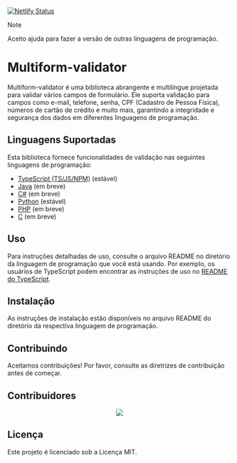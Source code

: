 [![Netlify Status](https://api.netlify.com/api/v1/badges/97920f42-ad73-4230-944f-aa46f113c895/deploy-status)](https://app.netlify.com/sites/multiformvalidator/deploys)

> [!NOTE]
> Aceito ajuda para fazer a versão de outras linguagens de programação.

# Multiform-validator

Multiform-validator é uma biblioteca abrangente e multilíngue projetada para validar vários campos de formulário. Ele suporta validação para campos como e-mail, telefone, senha, CPF (Cadastro de Pessoa Física), números de cartão de crédito e muito mais, garantindo a integridade e segurança dos dados em diferentes linguagens de programação.

## Linguagens Suportadas

Esta biblioteca fornece funcionalidades de validação nas seguintes linguagens de programação:

- [TypeScript (TS/JS/NPM)](https://github.com/Multiform-Validator/typescript-javascript/blob/main/README.md) (estável)
- [Java](https://github.com/Multiform-Validator/java/blob/main/README.md) (em breve)
- [C#](https://github.com/Multiform-Validator/csharp/blob/main/README.md) (em breve)
- [Python](https://github.com/Multiform-Validator/python/blob/main/README.md) (estável)
- [PHP](https://github.com/Multiform-Validator/php/blob/main/README.md) (em breve)
- [C](https://github.com/Multiform-Validator/c/blob/main/README.md) (em breve)

## Uso

Para instruções detalhadas de uso, consulte o arquivo README no diretório da linguagem de programação que você está usando. Por exemplo, os usuários de TypeScript podem encontrar as instruções de uso no [README do TypeScript](https://github.com/Multiform-Validator/typescript-javascript/blob/main/README.md).

## Instalação

As instruções de instalação estão disponíveis no arquivo README do diretório da respectiva linguagem de programação.

## Contribuindo

Aceitamos contribuições! Por favor, consulte as diretrizes de contribuição antes de começar.

## Contribuidores

<a style="display: flex; justify-content: center;" href="https://github.com/gabriel-logan/multiform-validator/graphs/contributors">
    <img src="https://contrib.rocks/image?repo=gabriel-logan/multiform-validator" />
</a>

## Licença

Este projeto é licenciado sob a Licença MIT.

